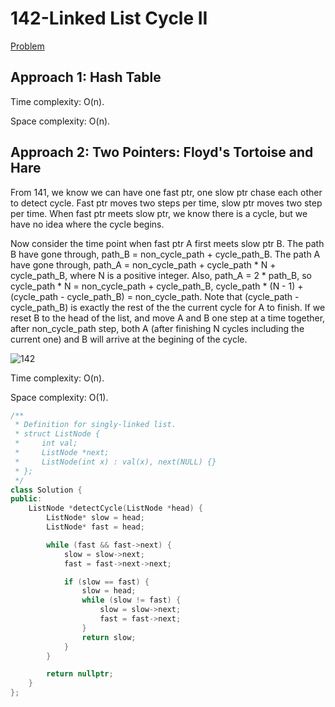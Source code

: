 # 142-Linked List Cycle II

[Problem](https://leetcode.com/problems/linked-list-cycle-ii/)

## Approach 1: Hash Table

Time complexity: O(n).

Space complexity: O(n).

## Approach 2: Two Pointers: Floyd's Tortoise and Hare

From 141, we know we can have one fast ptr, one slow ptr chase each other to detect cycle. Fast ptr moves two steps per time, slow ptr moves two step per time. When fast ptr meets slow ptr, we know there is a cycle, but we have no idea where the cycle begins.

Now consider the time point when fast ptr A first meets slow ptr B. The path B have gone through, path_B = non_cycle_path + cycle_path_B. The path A have gone through, path_A = non_cycle_path + cycle_path \* N + cycle_path_B, where N is a positive integer. Also, path_A = 2 \* path_B, so cycle_path \* N = non_cycle_path + cycle_path_B, cycle_path \* (N - 1) + (cycle_path - cycle_path_B) = non_cycle_path. Note that (cycle_path - cycle_path_B) is exactly the rest of the the current cycle for A to finish. If we reset B to the head of the list, and move A and B one step at a time together, after non_cycle_path step, both A (after finishing N cycles including the current one) and B will arrive at the begining of the cycle.

![142](https://github.com/X-czh/LeetCode/blob/master/img/142.jpg)

Time complexity: O(n).

Space complexity: O(1).

```c++
/**
 * Definition for singly-linked list.
 * struct ListNode {
 *     int val;
 *     ListNode *next;
 *     ListNode(int x) : val(x), next(NULL) {}
 * };
 */
class Solution {
public:
    ListNode *detectCycle(ListNode *head) {
        ListNode* slow = head;
        ListNode* fast = head;

        while (fast && fast->next) {
            slow = slow->next;
            fast = fast->next->next;

            if (slow == fast) {
                slow = head;
                while (slow != fast) {
                    slow = slow->next;
                    fast = fast->next;
                }
                return slow;
            }
        }

        return nullptr;
    }
};
```
